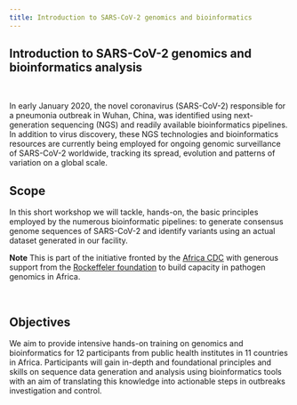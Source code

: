 ```yaml
---
title: Introduction to SARS-CoV-2 genomics and bioinformatics
---
```


## Introduction to SARS-CoV-2 genomics and bioinformatics analysis
<br>

In early January 2020, the novel coronavirus (SARS-CoV-2) responsible for a
pneumonia outbreak in Wuhan, China, was identified using next-generation
sequencing (NGS) and readily available bioinformatics pipelines. In addition to
virus discovery, these NGS technologies and bioinformatics resources are
currently being employed for ongoing genomic surveillance of SARS-CoV-2
worldwide, tracking its spread, evolution and patterns of variation on a global
scale.

## Scope
In this short workshop we will tackle, hands-on, the basic principles employed
by the numerous bioinformatic pipelines: to generate consensus genome sequences
of SARS-CoV-2 and identify variants using an actual dataset generated in our
facility.

**Note**
This is part of the initiative fronted by the [Africa
CDC](https://africacdc.org/) with generous support from the [Rockeffeler
foundation](https://www.rockefellerfoundation.org/) to build capacity in
pathogen genomics in Africa.

<br>

## Objectives

We aim to provide intensive hands-on training on genomics and bioinformatics for
12 participants from public health institutes in 11 countries in Africa.
Participants will gain in-depth and foundational principles and skills on
sequence data generation and analysis using bioinformatics tools with an aim of
translating this knowledge into actionable steps in outbreaks investigation and
control.

<br>